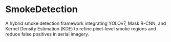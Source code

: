 # SmokeDetection
A hybrid smoke detection framework integrating YOLOv7, Mask R-CNN, and Kernel Density Estimation (KDE) to refine pixel-level smoke regions and reduce false positives in aerial imagery.
